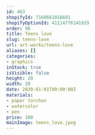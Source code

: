 ```yaml
---
id: 463
shopifyId: 7160661016681
shopifyOptionId: 41114776141929
order: 96
title: Teens love
slug: teens-love
url: art-works/teens-love
aliases: []
categories:
- graphics
inStock: true
isVisible: false
height: 20
width: 20
date: 2020-01-01T00:00:00Z
materials:
- paper torchon
- watercolor
- pen
price: 100
mainImage: teens_love.jpeg
---
```


